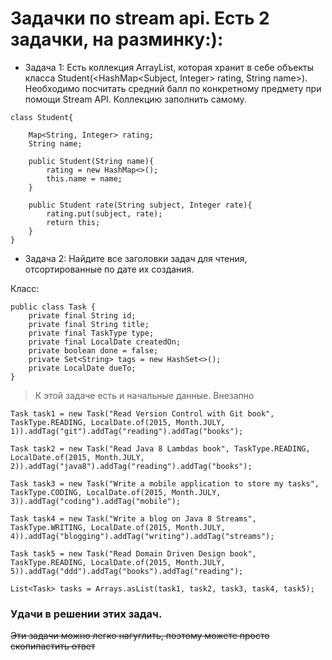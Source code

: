 # Задачки по stream api. Есть 2 задачки, на разминку:):
* Задача 1:
Есть коллекция ArrayList, которая хранит в себе объекты класса Student(<HashMap<Subject, Integer> rating, String name>). Необходимо посчитать средний балл по конкретному предмету при помощи Stream API. Коллекцию заполнить самому. 
```
class Student{

    Map<String, Integer> rating;
    String name;

    public Student(String name){
        rating = new HashMap<>();
        this.name = name;
    }

    public Student rate(String subject, Integer rate){
        rating.put(subject, rate);
        return this;
    }
}
```
* Задача 2:
Найдите все заголовки задач для чтения, отсортированные по дате их создания.

Класс:
```
public class Task {
    private final String id;
    private final String title;
    private final TaskType type;
    private final LocalDate createdOn;
    private boolean done = false;
    private Set<String> tags = new HashSet<>();
    private LocalDate dueTo;
}
```

> К этой задаче есть и начальные данные. Внезапно
```
Task task1 = new Task("Read Version Control with Git book", TaskType.READING, LocalDate.of(2015, Month.JULY, 1)).addTag("git").addTag("reading").addTag("books");

Task task2 = new Task("Read Java 8 Lambdas book", TaskType.READING, LocalDate.of(2015, Month.JULY, 2)).addTag("java8").addTag("reading").addTag("books");

Task task3 = new Task("Write a mobile application to store my tasks", TaskType.CODING, LocalDate.of(2015, Month.JULY, 3)).addTag("coding").addTag("mobile");

Task task4 = new Task("Write a blog on Java 8 Streams", TaskType.WRITING, LocalDate.of(2015, Month.JULY, 4)).addTag("blogging").addTag("writing").addTag("streams");

Task task5 = new Task("Read Domain Driven Design book", TaskType.READING, LocalDate.of(2015, Month.JULY, 5)).addTag("ddd").addTag("books").addTag("reading");

List<Task> tasks = Arrays.asList(task1, task2, task3, task4, task5);
```
### Удачи в решении этих задач. 

~~Эти задачи можно легко нагуглить, поэтому можете просто скопипастить ответ~~
